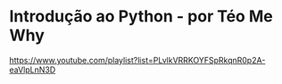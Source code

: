 # Introdução ao Python - por Téo Me Why 
https://www.youtube.com/playlist?list=PLvlkVRRKOYFSpRkqnR0p2A-eaVlpLnN3D
